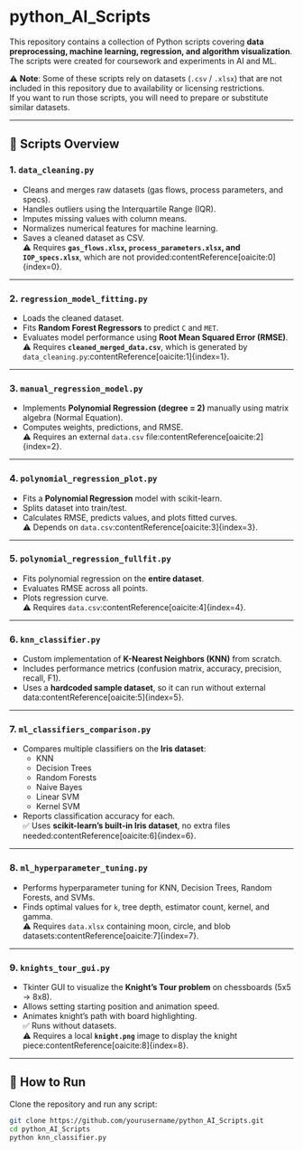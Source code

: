 # python_AI_Scripts

This repository contains a collection of Python scripts covering **data preprocessing, machine learning, regression, and algorithm visualization**.  
The scripts were created for coursework and experiments in AI and ML.  

⚠️ **Note**: Some of these scripts rely on datasets (`.csv` / `.xlsx`) that are not included in this repository due to availability or licensing restrictions.  
If you want to run those scripts, you will need to prepare or substitute similar datasets.

---

## 📂 Scripts Overview

### 1. `data_cleaning.py`
- Cleans and merges raw datasets (gas flows, process parameters, and specs).  
- Handles outliers using the Interquartile Range (IQR).  
- Imputes missing values with column means.  
- Normalizes numerical features for machine learning.  
- Saves a cleaned dataset as CSV.  
⚠️ Requires **`gas_flows.xlsx`, `process_parameters.xlsx`, and `IOP_specs.xlsx`**, which are not provided:contentReference[oaicite:0]{index=0}.

---

### 2. `regression_model_fitting.py`
- Loads the cleaned dataset.  
- Fits **Random Forest Regressors** to predict `C` and `MET`.  
- Evaluates model performance using **Root Mean Squared Error (RMSE)**.  
⚠️ Requires **`cleaned_merged_data.csv`**, which is generated by `data_cleaning.py`:contentReference[oaicite:1]{index=1}.

---

### 3. `manual_regression_model.py`
- Implements **Polynomial Regression (degree = 2)** manually using matrix algebra (Normal Equation).  
- Computes weights, predictions, and RMSE.  
⚠️ Requires an external `data.csv` file:contentReference[oaicite:2]{index=2}.

---

### 4. `polynomial_regression_plot.py`
- Fits a **Polynomial Regression** model with scikit-learn.  
- Splits dataset into train/test.  
- Calculates RMSE, predicts values, and plots fitted curves.  
⚠️ Depends on `data.csv`:contentReference[oaicite:3]{index=3}.

---

### 5. `polynomial_regression_fullfit.py`
- Fits polynomial regression on the **entire dataset**.  
- Evaluates RMSE across all points.  
- Plots regression curve.  
⚠️ Requires `data.csv`:contentReference[oaicite:4]{index=4}.

---

### 6. `knn_classifier.py`
- Custom implementation of **K-Nearest Neighbors (KNN)** from scratch.  
- Includes performance metrics (confusion matrix, accuracy, precision, recall, F1).  
- Uses a **hardcoded sample dataset**, so it can run without external data:contentReference[oaicite:5]{index=5}.

---

### 7. `ml_classifiers_comparison.py`
- Compares multiple classifiers on the **Iris dataset**:  
  - KNN  
  - Decision Trees  
  - Random Forests  
  - Naive Bayes  
  - Linear SVM  
  - Kernel SVM  
- Reports classification accuracy for each.  
✅ Uses **scikit-learn’s built-in Iris dataset**, no extra files needed:contentReference[oaicite:6]{index=6}.

---

### 8. `ml_hyperparameter_tuning.py`
- Performs hyperparameter tuning for KNN, Decision Trees, Random Forests, and SVMs.  
- Finds optimal values for `k`, tree depth, estimator count, kernel, and gamma.  
⚠️ Requires `data.xlsx` containing moon, circle, and blob datasets:contentReference[oaicite:7]{index=7}.

---

### 9. `knights_tour_gui.py`
- Tkinter GUI to visualize the **Knight’s Tour problem** on chessboards (5x5 → 8x8).  
- Allows setting starting position and animation speed.  
- Animates knight’s path with board highlighting.  
✅ Runs without datasets.  
⚠️ Requires a local **`knight.png`** image to display the knight piece:contentReference[oaicite:8]{index=8}.

---

## 🚀 How to Run
Clone the repository and run any script:
```bash
git clone https://github.com/yourusername/python_AI_Scripts.git
cd python_AI_Scripts
python knn_classifier.py
